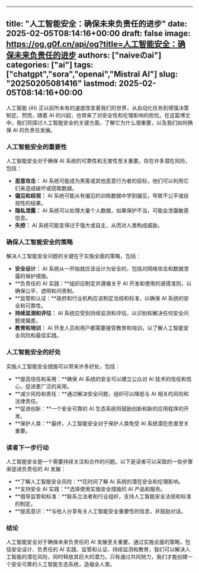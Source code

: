 
---
title: "人工智能安全：确保未来负责任的进步"
date: 2025-02-05T08:14:16+00:00
draft: false
image: https://og.g0f.cn/api/og?title=人工智能安全：确保未来负责任的进步
authors: ["naiveのai"]
categories: ["ai"]
tags: ["chatgpt","sora","openai","Mistral AI"]
slug: "20250205081416"
lastmod: 2025-02-05T08:14:16+00:00
---
人工智能 (AI) 正以前所未有的速度改变着我们的世界，从自动化任务到增强决策制定。然而，随着 AI 的兴起，也带来了对安全性和伦理影响的担忧。在这篇博文中，我们将探讨人工智能安全的关键方面，了解它为什么很重要，以及我们如何确保 AI 的负责任发展。

### 人工智能安全的重要性

人工智能安全对于确保 AI 系统的可靠性和无害性至关重要。存在许多潜在风险，包括：

* **恶意攻击：** AI 系统可能成为黑客或其他恶意行为者的目标，他们可以利用它们来造成破坏或窃取数据。
* **偏见和歧视：** AI 系统可能从有偏见的训练数据中学到偏见，导致不公平或歧视性的结果。
* **隐私泄露：** AI 系统可以处理大量个人数据，如果保护不当，可能会泄露敏感信息。
* **失控：** AI 系统可能变得过于强大或自主，从而对人类构成威胁。

### 确保人工智能安全的策略

解决人工智能安全问题的关键在于实施全面的策略，包括：

* **安全设计：** AI 系统从一开始就应该设计为安全的，包括对网络攻击和数据泄露的保护措施。
* **负责任的 AI 实践：**组织应制定并遵循关于 AI 开发和使用的道德准则，以确保公平、透明和问责制。
* **监管和认证：**政府和行业机构应该制定法规和标准，以确保 AI 系统的安全和可靠性。
* **持续监测和评估：** AI 系统应受到持续监测和评估，以识别和解决任何安全问题或偏差。
* **教育和培训：** AI 开发人员和用户都需要接受教育和培训，以了解人工智能安全风险和最佳实践。

### 人工智能安全的好处

实施人工智能安全措施可以带来许多好处，包括：

* **提高信任和采用：**确保 AI 系统的安全可以建立公众对 AI 技术的信任和信心，促进更广泛的采用。
* **减少风险和责任：**通过解决安全问题，组织可以降低与 AI 相关的风险和法律责任。
* **促进创新：**一个安全可靠的 AI 生态系统将鼓励创新和新的应用程序的开发。
* **保护人类：**最终，人工智能安全对于保护人类免受 AI 系统潜在危害至关重要。

### 读者下一步行动

人工智能安全是一个需要持续关注和合作的问题。以下是读者可以采取的一些步骤来促进负责任的 AI 发展：

* **了解人工智能安全风险：**花时间了解 AI 系统的潜在安全和伦理影响。
* **支持安全 AI 实践：**选择使用实施安全措施的 AI 产品和服务。
* **倡导监管和标准：**联系立法者和行业组织，支持人工智能安全法规和标准的制定。
* **提高意识：**与他人分享有关人工智能安全重要性的信息，并鼓励对话。

### 结论

人工智能安全对于确保未来负责任的 AI 发展至关重要。通过实施全面的策略，包括安全设计、负责任的 AI 实践、监管和认证、持续监测和教育，我们可以解决人工智能的潜在风险，同时释放其巨大的潜力。只有通过共同努力，我们才能创建一个安全可靠的人工智能生态系统，造福全人类。